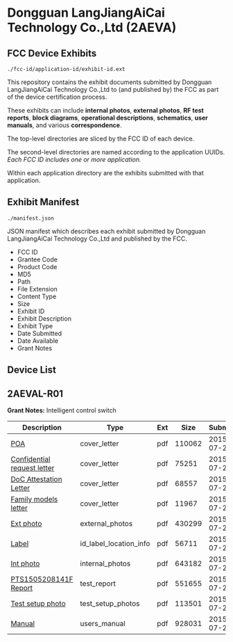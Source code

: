 # Dongguan LangJiangAiCai Technology Co.,Ltd (2AEVA)
## FCC Device Exhibits

```
./fcc-id/application-id/exhibit-id.ext
```

This repository contains the exhibit documents submitted by Dongguan LangJiangAiCai Technology Co.,Ltd to (and published by) the FCC as part of the device certification process.

These exhibits can include **internal photos**, **external photos**, **RF test reports**, **block diagrams**, **operational descriptions**, **schematics**, **user manuals**, and various **correspondence**.

The top-level directories are sliced by the FCC ID of each device.

The second-level directories are named according to the application UUIDs. *Each FCC ID includes one or more application.*

Within each application directory are the exhibits submitted with that application. 

## Exhibit Manifest

```
./manifest.json
```

JSON manifest which describes each exhibit submitted by Dongguan LangJiangAiCai Technology Co.,Ltd and published by the FCC.

- FCC ID
- Grantee Code
- Product Code
- MD5
- Path
- File Extension
- Content Type
- Size
- Exhibit ID
- Exhibit Description
- Exhibit Type
- Date Submitted
- Date Available
- Grant Notes

## Device List
## 2AEVAL-R01
**Grant Notes:** Intelligent control switch

| Description | Type | Ext | Size | Submitted | Available |
| ----------- | ---- | --- | ---- | --------- | --------- |
| [POA](2AEVAL-R01/7a4d04ad5ff3e153ddf81da518de3ddb/2688856.pdf) | cover_letter | pdf | 110062 | 2015-07-22 | 2015-07-22 |
| [Confidential request letter](2AEVAL-R01/7a4d04ad5ff3e153ddf81da518de3ddb/2688857.pdf) | cover_letter | pdf | 75251 | 2015-07-22 | 2015-07-22 |
| [DoC Attestation Letter](2AEVAL-R01/7a4d04ad5ff3e153ddf81da518de3ddb/2688859.pdf) | cover_letter | pdf | 68557 | 2015-07-22 | 2015-07-22 |
| [Family models letter](2AEVAL-R01/7a4d04ad5ff3e153ddf81da518de3ddb/2688860.pdf) | cover_letter | pdf | 11967 | 2015-07-22 | 2015-07-22 |
| [Ext photo](2AEVAL-R01/7a4d04ad5ff3e153ddf81da518de3ddb/2688863.pdf) | external_photos | pdf | 430299 | 2015-07-22 | 2015-07-22 |
| [Label](2AEVAL-R01/7a4d04ad5ff3e153ddf81da518de3ddb/2688866.pdf) | id_label_location_info | pdf | 56711 | 2015-07-22 | 2015-07-22 |
| [Int photo](2AEVAL-R01/7a4d04ad5ff3e153ddf81da518de3ddb/2688865.pdf) | internal_photos | pdf | 643182 | 2015-07-22 | 2015-07-22 |
| [PTS1505208141F Report](2AEVAL-R01/7a4d04ad5ff3e153ddf81da518de3ddb/2688862.pdf) | test_report | pdf | 551655 | 2015-07-22 | 2015-07-22 |
| [Test setup photo](2AEVAL-R01/7a4d04ad5ff3e153ddf81da518de3ddb/2688861.pdf) | test_setup_photos | pdf | 113501 | 2015-07-22 | 2015-07-22 |
| [Manual](2AEVAL-R01/7a4d04ad5ff3e153ddf81da518de3ddb/2688867.pdf) | users_manual | pdf | 928031 | 2015-07-22 | 2015-07-22 |
